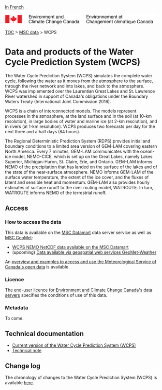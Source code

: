 [In French](readme_wcps_fr.md)

![ECCC logo](../../img_eccc-logo.png)

[TOC](../../readme_en.md) > [MSC data](../readme_en.md) > WCPS

# Data and products of the Water Cycle Prediction System (WCPS)

The Water Cycle Prediction System (WCPS) simulates the complete water cycle, following the water as it moves from the atmosphere to the surface, through the river network and into lakes, and back to the atmosphere. WCPS was implemented over the Laurentian Great Lakes and St. Lawrence River watershed in support of Canada's obligations under the Boundary Waters Treaty (International Joint Commission 2016). 

WCPS is a chain of interconnected models. The models represent processes in the atmosphere, at the land surface and in the soil (at 10-km resolution), in large bodies of water and marine ice (at 2-km resolution), and in rivers (at 1-km resolution). WCPS produces two forecasts per day for the next three and a half days (84 hours).

The Regional Deterministic Prediction System (RDPS) provides initial and boundary conditions to a limited area version of GEM-LAM covering eastern North America. Every 7 minutes, GEM-LAM communicates with the ocean-ice model, NEMO-CICE, which is set up on the Great Lakes, namely Lakes Superior, Michigan-Huron, St. Claire, Erie, and Ontario. GEM-LAM informs NEMO of the precipitation that has landed on the surface of the lakes and of the state of the near-surface atmosphere. NEMO informs GEM-LAM of the surface water temperature, the extent of the ice cover, and the fluxes of latent and sensible heat and momentum. GEM-LAM also provides hourly estimates of surface runoff to the river routing model, WATROUTE. In turn, WATROUTE informs NEMO of the terrestrial runoff. 

## Access

### How to access the data 

This data is available on the [MSC Datamart](../../msc-datamart/readme_en.md) data server service as well as [MSC GeoMet](../../msc-geomet/readme_en.md):

* [WCPS NEMO NetCDF data available on the MSC Datamart](readme_wcps_nemo-datamart_en.md) 
* (upcoming) [Data available via geospatial web services GeoMet-Weather](../../msc-geomet/readme_en.md)

An [overview and examples to access and use the Meteorological Service of Canada's open data](../../usage/readme_en.md) is available.

### Licence

The [end-user licence for Environment and Climate Change Canada's data servers](../../licence/readme_en.md) specifies the conditions of use of this data.


### Metadata

To come.

## Technical documentation

* [Current version of the Water Cycle Prediction System (WCPS)](http://collaboration.cmc.ec.gc.ca/cmc/CMOI/product_guide/docs/tech_specifications/tech_specifications_WCPS_e.pdf)
* [Technical note](http://collaboration.cmc.ec.gc.ca/cmc/CMOI/product_guide/docs/tech_notes/technote_wcps_e.pdf)

## Change log 

The chronology of changes to the Water Cycle Prediction System (WCPS) is available [here](changelog_wcps_en.md).

